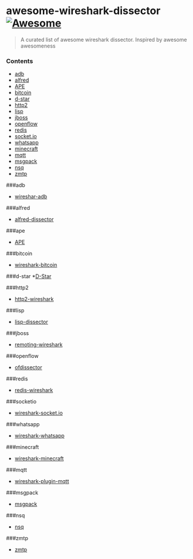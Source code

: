 # awesome-wireshark-dissector  [![Awesome](https://cdn.rawgit.com/sindresorhus/awesome/d7305f38d29fed78fa85652e3a63e154dd8e8829/media/badge.svg)](https://github.com/sindresorhus/awesome)

> A curated list of awesome wireshark dissector. Inspired by awesome awesomeness


### Contents
* [adb](#adb)
* [alfred](#alfred)
* [APE](#ape)
* [bitcoin](#bitcoin)
* [d-star](#d-star)
* [http2](#http2)
* [lisp](#lisp)
* [jboss](#jboss)
* [openflow](#openflow)
* [redis](#redis)
* [socket.io](#socketio)
* [whatsapp](#whatsapp)
* [minecraft](#minecraft)
* [mqtt](#mqtt)
* [msgpack](#msgpack)
* [nsq](#nsq)
* [zmtp](#zmtp)

###adb
* [wireshar-adb](https://github.com/cgutman/wireshark-adb-dissector)

###alfred
* [alfred-dissector](https://github.com/basros/alfred-dissector)

###ape
* [APE](https://github.com/mrl5307/Dissect-APE)

###bitcoin
* [wireshark-bitcoin](https://github.com/lbotsch/wireshark-bitcoin)

###d-star
*[D-Star](https://github.com/phl0/dstardissector)

###http2
* [http2-wireshark](https://github.com/sludin/http2-wireshark)

###lisp
* [lisp-dissector](https://github.com/ljakab/lisp-dissector)

###jboss
* [remoting-wireshark](https://github.com/jboss-remoting/remoting-wireshark)

###openflow
* [ofdissector](https://github.com/CPqD/ofdissector)

###redis
* [redis-wireshark](https://github.com/jzwinck/redis-wireshark)

###socketio
* [wireshark-socket.io](https://github.com/ksmyth/wireshark-socket.io)

###whatsapp
* [wireshark-whatsapp](https://github.com/davidgfnet/wireshark-whatsapp)

###minecraft
* [wireshark-minecraft](https://github.com/ScottBrooks/minecraft-dissector)

###mqtt
* [wireshark-plugin-mqtt](https://github.com/Johann-Angeli/wireshark-plugin-mqtt)

###msgpack
* [msgpack](https://github.com/linear-rpc/msgpack-rpc-dissector)

###nsq
* [nsq](https://github.com/detailyang/wireshark-nsq)

###zmtp
* [zmtp](https://github.com/whitequark/zmtp-wireshark)
